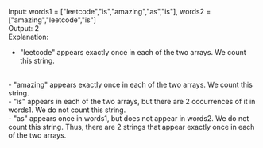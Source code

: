 Input: words1 = ["leetcode","is","amazing","as","is"], words2 = ["amazing","leetcode","is"]
</br>
Output: 2
</br>
Explanation:
</br>
- "leetcode" appears exactly once in each of the two arrays. We count this string.
</br>
- "amazing" appears exactly once in each of the two arrays. We count this string.
</br>
- "is" appears in each of the two arrays, but there are 2 occurrences of it in words1. We do not count this string.
</br>
- "as" appears once in words1, but does not appear in words2. We do not count this string.
Thus, there are 2 strings that appear exactly once in each of the two arrays.